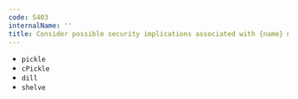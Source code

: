 ```yaml
---
code: S403
internalName: ''
title: Consider possible security implications associated with {name} module.
---
```


 * `pickle`
 * `cPickle`
 * `dill`
 * `shelve`